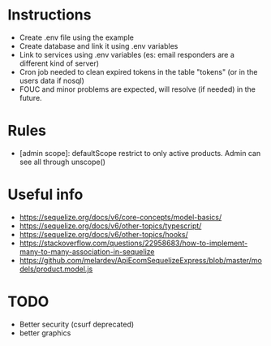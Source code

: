 # Instructions
 - Create .env file using the example
 - Create database and link it using .env variables
 - Link to services using .env variables (es: email responders are a different kind of server)
 - Cron job needed to clean expired tokens in the table "tokens" (or in the users data if nosql)
 - FOUC and minor problems are expected, will resolve (if needed) in the future.

# Rules
 - [admin scope]: defaultScope restrict to only active products. Admin can see all through unscope()

# Useful info
- https://sequelize.org/docs/v6/core-concepts/model-basics/
- https://sequelize.org/docs/v6/other-topics/typescript/
- https://sequelize.org/docs/v6/other-topics/hooks/
- https://stackoverflow.com/questions/22958683/how-to-implement-many-to-many-association-in-sequelize
- https://github.com/melardev/ApiEcomSequelizeExpress/blob/master/models/product.model.js

# TODO
- Better security (csurf deprecated)
- better graphics